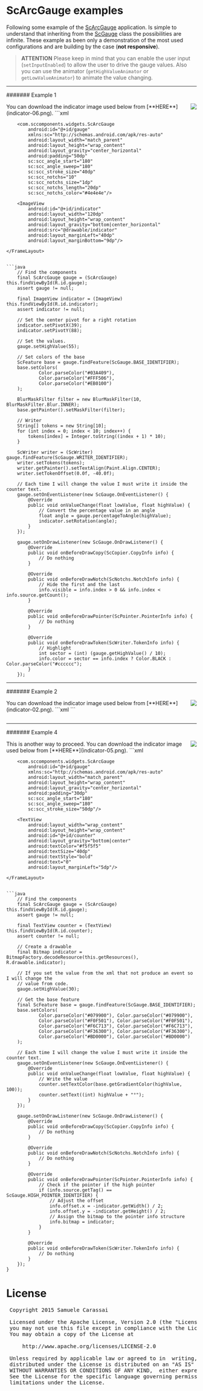# ScArcGauge examples
Following some example of the [ScArcGauge](..\sc-arcgauge\ScArcGauge.md) application.
Is simple to understand that inheriting from the [ScGauge](..\sc-arcgauge\ScGauge.md) class the possibilities are infinite.
These example as been only a demonstration of the most used configurations and are building by the case (**not responsive**).

> **ATTENTION**
> Please keep in mind that you can enable the user input (`setInputEnabled`) to allow the user to drive the gauge values.
> Also you can use the animator (`getHighValueAnimator` or `getLowValueAnimator`) to animate the value changing.


---
####### Example 1

<img align="right" src="https://github.com/Paroca72/sc-widgets/blob/master/raw/sc-arcgauge/n-01.jpg"> 
You can download the indicator image used below from [**HERE**](indicator-06.png).
```xml
    <FrameLayout
        android:layout_width="300dp"
        android:layout_height="wrap_content"
        android:background="#f5f5f5">

        <com.sccomponents.widgets.ScArcGauge
            android:id="@+id/gauge"
            xmlns:sc="http://schemas.android.com/apk/res-auto"
            android:layout_width="match_parent"
            android:layout_height="wrap_content"
            android:layout_gravity="center_horizontal"
            android:padding="50dp"
            sc:scc_angle_start="180"
            sc:scc_angle_sweep="180"
            sc:scc_stroke_size="40dp"
            sc:scc_notchs="10"
            sc:scc_notchs_size="1dp"
            sc:scc_notchs_length="20dp"
            sc:scc_notchs_color="#4e4e4e"/>

        <ImageView
            android:id="@+id/indicator"
            android:layout_width="120dp"
            android:layout_height="wrap_content"
            android:layout_gravity="bottom|center_horizontal"
            android:src="@drawable/indicator"
            android:layout_marginLeft="40dp"
            android:layout_marginBottom="9dp"/>

    </FrameLayout>
```

```java
    // Find the components
    final ScArcGauge gauge = (ScArcGauge) this.findViewById(R.id.gauge);
    assert gauge != null;

    final ImageView indicator = (ImageView) this.findViewById(R.id.indicator);
    assert indicator != null;

    // Set the center pivot for a right rotation
    indicator.setPivotX(39);
    indicator.setPivotY(88);

    // Set the values.
    gauge.setHighValue(55);

    // Set colors of the base
    ScFeature base = gauge.findFeature(ScGauge.BASE_IDENTIFIER);
    base.setColors(
            Color.parseColor("#03A409"),
            Color.parseColor("#FFF506"),
            Color.parseColor("#EB0100")
    );

    BlurMaskFilter filter = new BlurMaskFilter(10, BlurMaskFilter.Blur.INNER);
    base.getPainter().setMaskFilter(filter);

    // Writer
    String[] tokens = new String[10];
    for (int index = 0; index < 10; index++) {
        tokens[index] = Integer.toString((index + 1) * 10);
    }

    ScWriter writer = (ScWriter) gauge.findFeature(ScGauge.WRITER_IDENTIFIER);
    writer.setTokens(tokens);
    writer.getPainter().setTextAlign(Paint.Align.CENTER);
    writer.setTokenOffset(0.0f, -40.0f);

    // Each time I will change the value I must write it inside the counter text.
    gauge.setOnEventListener(new ScGauge.OnEventListener() {
        @Override
        public void onValueChange(float lowValue, float highValue) {
            // Convert the percentage value in an angle
            float angle = gauge.percentageToAngle(highValue);
            indicator.setRotation(angle);
        }
    });

    gauge.setOnDrawListener(new ScGauge.OnDrawListener() {
        @Override
        public void onBeforeDrawCopy(ScCopier.CopyInfo info) {
            // Do nothing
        }

        @Override
        public void onBeforeDrawNotch(ScNotchs.NotchInfo info) {
            // Hide the first and the last
            info.visible = info.index > 0 && info.index < info.source.getCount();
        }

        @Override
        public void onBeforeDrawPointer(ScPointer.PointerInfo info) {
            // Do nothing
        }

        @Override
        public void onBeforeDrawToken(ScWriter.TokenInfo info) {
            // Highlight
            int sector = (int) (gauge.getHighValue() / 10);
            info.color = sector == info.index ? Color.BLACK : Color.parseColor("#cccccc");
        }
    });
```


---
####### Example 2

<img align="right" src="https://github.com/Paroca72/sc-widgets/blob/master/raw/sc-arcgauge/n-02.jpg"> 
You can download the indicator image used below from [**HERE**](indicator-02.png).
```xml
```

```java
```


---
####### Example 4

<img align="right" src="https://github.com/Paroca72/sc-widgets/blob/master/raw/sc-arcgauge/i-05.jpg">
This is another way to proceed.
You can download the indicator image used below from [**HERE**](indicator-05.png).
```xml
    <FrameLayout
        android:layout_width="230dp"
        android:layout_height="wrap_content"
        android:background="#f5f5f5">

        <com.sccomponents.widgets.ScArcGauge
            android:id="@+id/gauge"
            xmlns:sc="http://schemas.android.com/apk/res-auto"
            android:layout_width="match_parent"
            android:layout_height="wrap_content"
            android:layout_gravity="center_horizontal"
            android:padding="30dp"
            sc:scc_angle_start="180"
            sc:scc_angle_sweep="180"
            sc:scc_stroke_size="50dp"/>

        <TextView
            android:layout_width="wrap_content"
            android:layout_height="wrap_content"
            android:id="@+id/counter"
            android:layout_gravity="bottom|center"
            android:textColor="#f5f5f5"
            android:textSize="40dp"
            android:textStyle="bold"
            android:text="0"
            android:layout_marginLeft="5dp"/>

    </FrameLayout>
```

```java
    // Find the components
    final ScArcGauge gauge = (ScArcGauge) this.findViewById(R.id.gauge);
    assert gauge != null;

    final TextView counter = (TextView) this.findViewById(R.id.counter);
    assert counter != null;

    // Create a drawable
    final Bitmap indicator = BitmapFactory.decodeResource(this.getResources(), R.drawable.indicator);

    // If you set the value from the xml that not produce an event so I will change the
    // value from code.
    gauge.setHighValue(30);

    // Get the base feature
    final ScFeature base = gauge.findFeature(ScGauge.BASE_IDENTIFIER);
    base.setColors(
            Color.parseColor("#079900"), Color.parseColor("#079900"),
            Color.parseColor("#F0F501"), Color.parseColor("#F0F501"),
            Color.parseColor("#F6C713"), Color.parseColor("#F6C713"),
            Color.parseColor("#F36300"), Color.parseColor("#F36300"),
            Color.parseColor("#BD0000"), Color.parseColor("#BD0000")
    );

    // Each time I will change the value I must write it inside the counter text.
    gauge.setOnEventListener(new ScGauge.OnEventListener() {
        @Override
        public void onValueChange(float lowValue, float highValue) {
            // Write the value
            counter.setTextColor(base.getGradientColor(highValue, 100));
            counter.setText((int) highValue + "°");
        }
    });

    gauge.setOnDrawListener(new ScGauge.OnDrawListener() {
        @Override
        public void onBeforeDrawCopy(ScCopier.CopyInfo info) {
            // Do nothing
        }

        @Override
        public void onBeforeDrawNotch(ScNotchs.NotchInfo info) {
            // Do nothing
        }

        @Override
        public void onBeforeDrawPointer(ScPointer.PointerInfo info) {
            // Check if the pointer if the high pointer
            if (info.source.getTag() == ScGauge.HIGH_POINTER_IDENTIFIER) {
                // Adjust the offset
                info.offset.x = -indicator.getWidth() / 2;
                info.offset.y = -indicator.getHeight() / 2;
                // Assign the bitmap to the pointer info structure
                info.bitmap = indicator;
            }
        }

        @Override
        public void onBeforeDrawToken(ScWriter.TokenInfo info) {
            // Do nothing
        }
    });
}
```


# License
<pre>
 Copyright 2015 Samuele Carassai

 Licensed under the Apache License, Version 2.0 (the "License");
 you may not use this file except in compliance with the License.
 You may obtain a copy of the License at

     http://www.apache.org/licenses/LICENSE-2.0

 Unless required by applicable law or agreed to in  writing, software
 distributed under the License is distributed on an "AS IS" BASIS,
 WITHOUT WARRANTIES OR CONDITIONS OF ANY KIND,  either express or implied.
 See the License for the specific language governing permissions and
 limitations under the License.
</pre>